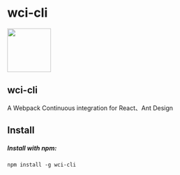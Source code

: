 # wci-cli
<img src="http://7xr3o7.com1.z0.glb.clouddn.com/wci_logo.png" width="100px" />

## wci-cli
A Webpack Continuous integration for React、Ant Design

## Install
##### Install with npm:
```
npm install -g wci-cli
```

